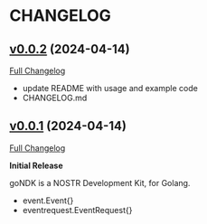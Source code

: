 # CHANGELOG

## [v0.0.2](https://github.com/niallyoung/goNDK/tree/v0.0.2) (2024-04-14)

[Full Changelog](https://github.com/niallyoung/goNDK/compare/v0.0.1...v0.0.2)

- update README with usage and example code
- CHANGELOG.md

## [v0.0.1](https://github.com/niallyoung/goNDK/tree/v0.0.1) (2024-04-14)

[Full Changelog](https://github.com/niallyoung/goNDK/compare/aa6aa22...v0.0.1)

**Initial Release**

goNDK is a NOSTR Development Kit, for Golang.

- event.Event{}
- eventrequest.EventRequest{}
